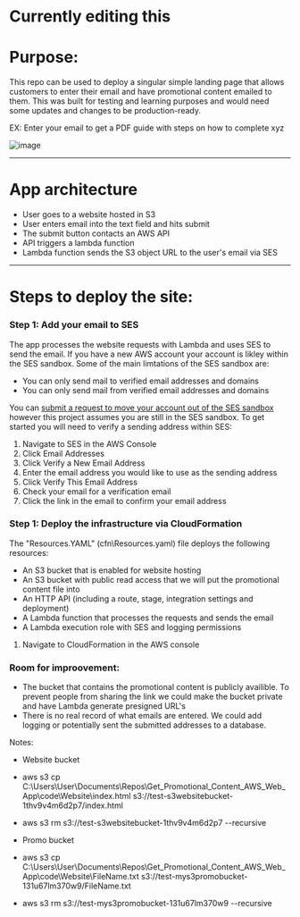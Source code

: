 # Currently editing this
# Purpose:  
This repo can be used to deploy a singular simple landing page that allows customers to enter their email and have promotional content emailed to them. This was built for testing and learning purposes and would need some updates and changes to be production-ready.


EX: Enter your email to get a PDF guide with steps on how to complete xyz

![image](https://user-images.githubusercontent.com/33853931/116800396-aa2d1c00-aace-11eb-9c33-59e64da8e51a.png)
***
# App architecture
* User goes to a website hosted in S3
* User enters email into the text field and hits submit
* The submit button contacts an AWS API
* API triggers a lambda function
* Lambda function sends the S3 object URL to the user's email via SES

***
# Steps to deploy the site:
### Step 1: Add your email to SES
The app processes the website requests with Lambda and uses SES to send the email. If you have a new AWS account your account is likley within the SES sandbox.
Some of the main limtations of the SES sandbox are:
* You can only send mail to verified email addresses and domains
* You can only send mail from verified email addresses and domains

You can [submit a request to move your account out of the SES sandbox](https://docs.aws.amazon.com/ses/latest/DeveloperGuide/request-production-access.html) however this project assumes you are still in the SES sandbox. To get started you will need to verify a sending address within SES:
1.  Navigate to SES in the AWS Console
2.  Click Email Addresses
3.  Click Verify a New Email Address
4.  Enter the email address you would like to use as the sending address
5.  Click Verify This Email Address
6.  Check your email for a verification email 
7.  Click the link in the email to confirm your email address

### Step 1: Deploy the infrastructure via CloudFormation
The "Resources.YAML"  (cfn\Resources.yaml) file deploys the following resources:
* An S3 bucket that is enabled for website hosting
* An S3 bucket with public read access that we will put the promotional content file into
* An HTTP API (including a route, stage, integration settings and deployment)
* A Lambda function that processes the requests and sends the email
* A Lambda execution role with SES and logging permissions 

1. Navigate to CloudFormation in the AWS console 

### Room for improovement:
* The bucket that contains the promotional content is publicly availible. To prevent people from sharing the link we could make the bucket private and have Lambda generate presigned URL's
* There is no real record of what emails are entered. We could add logging or potentially sent the submitted addresses to a database. 

Notes:
* Website bucket
* aws s3 cp C:\Users\User\Documents\Repos\Get_Promotional_Content_AWS_Web_App\code\Website\index.html s3://test-s3websitebucket-1thv9v4m6d2p7/index.html
* aws s3 rm s3://test-s3websitebucket-1thv9v4m6d2p7 --recursive

* Promo bucket
* aws s3 cp C:\Users\User\Documents\Repos\Get_Promotional_Content_AWS_Web_App\code\Website\FileName.txt s3://test-mys3promobucket-131u67lm370w9/FileName.txt
* aws s3 rm s3://test-mys3promobucket-131u67lm370w9 --recursive
